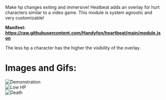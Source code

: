 Make hp changes exiting and immersive!
Heatbeat adds an overlay for hurt characters similar to a video game. This module is system agnostic and very customizable!

<b>Manifest: https://raw.githubusercontent.com/Handyfon/heartbeat/main/module.json</b> 

The less hp a character has the higher the visibility of the overlay.
<h1>Images and Gifs:</h1>
<div>
<img src="https://imgur.com/CmFBFsw.gif" title="Demonstration"></img></br>
</div>
<div>
<img src="https://imgur.com/5UNkbSl.gif" title="Low HP"></img></br>
</div>
<div>
<img src="https://i.imgur.com/erUkfZP.gif" title="Death"></img></br>
</div>
